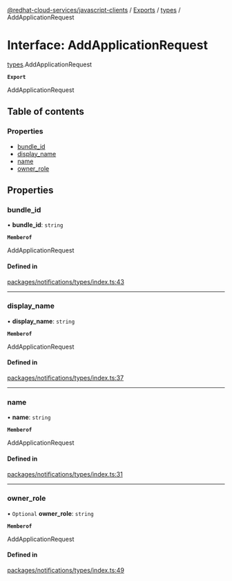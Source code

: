 [@redhat-cloud-services/javascript-clients](../README.md) / [Exports](../modules.md) / [types](../modules/types.md) / AddApplicationRequest

# Interface: AddApplicationRequest

[types](../modules/types.md).AddApplicationRequest

**`Export`**

AddApplicationRequest

## Table of contents

### Properties

- [bundle\_id](types.AddApplicationRequest.md#bundle_id)
- [display\_name](types.AddApplicationRequest.md#display_name)
- [name](types.AddApplicationRequest.md#name)
- [owner\_role](types.AddApplicationRequest.md#owner_role)

## Properties

### bundle\_id

• **bundle\_id**: `string`

**`Memberof`**

AddApplicationRequest

#### Defined in

[packages/notifications/types/index.ts:43](https://github.com/RedHatInsights/javascript-clients/blob/main/packages/notifications/types/index.ts#L43)

___

### display\_name

• **display\_name**: `string`

**`Memberof`**

AddApplicationRequest

#### Defined in

[packages/notifications/types/index.ts:37](https://github.com/RedHatInsights/javascript-clients/blob/main/packages/notifications/types/index.ts#L37)

___

### name

• **name**: `string`

**`Memberof`**

AddApplicationRequest

#### Defined in

[packages/notifications/types/index.ts:31](https://github.com/RedHatInsights/javascript-clients/blob/main/packages/notifications/types/index.ts#L31)

___

### owner\_role

• `Optional` **owner\_role**: `string`

**`Memberof`**

AddApplicationRequest

#### Defined in

[packages/notifications/types/index.ts:49](https://github.com/RedHatInsights/javascript-clients/blob/main/packages/notifications/types/index.ts#L49)
